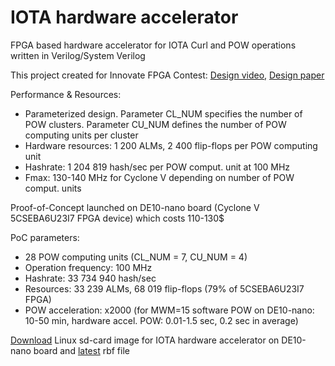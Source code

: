 # IOTA hardware accelerator
FPGA based hardware accelerator for IOTA Curl and POW operations written in Verilog/System Verilog

This project created for Innovate FPGA Contest:
[Design video](https://www.youtube.com/watch?v=JJRlwTJHBCg), 
[Design paper](http://www.innovatefpga.com/cgi-bin/innovate/teams.pl?Id=EM080)

Performance & Resources:
- Parameterized design. Parameter CL_NUM specifies the number of POW clusters. Parameter CU_NUM defines the number of POW computing units per cluster
- Hardware resources: 1 200 ALMs, 2 400 flip-flops per POW computing unit
- Hashrate: 1 204 819 hash/sec per POW comput. unit at 100 MHz
- Fmax: 130-140 MHz for Cyclone V depending on number of POW comput. units

Proof-of-Concept launched on DE10-nano board (Cyclone V 5CSEBA6U23I7 FPGA device) which costs 110-130$ 

PoC parameters:
- 28 POW computing units (CL_NUM = 7, CU_NUM = 4)
- Operation frequency: 100 MHz 
- Hashrate: 33 734 940 hash/sec
- Resources: 33 239 ALMs, 68 019 flip-flops (79% of 5CSEBA6U23I7 FPGA)
- POW acceleration: x2000 (for MWM=15 software POW on DE10-nano: 10-50 min, hardware accel. POW: 0.01-1.5 sec, 0.2 sec in average)

[Download](https://github.com/LampaLab/iota_fpga/releases/tag/v0.1) Linux sd-card image for IOTA hardware accelerator on DE10-nano board and [latest](https://github.com/LampaLab/iota_fpga/releases/tag/v0.2) rbf file
